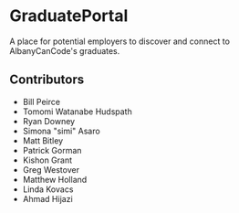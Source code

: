 # GraduatePortal

A place for potential employers to discover and connect to AlbanyCanCode's graduates.

## Contributors

- Bill Peirce
- Tomomi Watanabe Hudspath
- Ryan Downey
- Simona "simi" Asaro
- Matt Bitley
- Patrick Gorman
- Kishon Grant
- Greg Westover
- Matthew Holland
- Linda Kovacs
- Ahmad Hijazi

